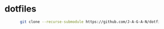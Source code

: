 # dotfiles


 ```bash
		git clone --recurse-submodule https://github.com/J-A-G-A-N/dotfiles.git
 ```

